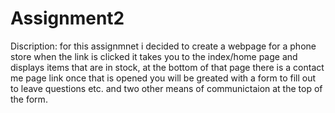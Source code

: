 # Assignment2
Discription: for this assignmnet i decided to create a webpage for a phone store when the link is clicked it takes you to the index/home page and displays items that are in stock, at the bottom of that page there is a contact me page link once that is opened you will be greated with a form to fill out to leave questions etc. and two other means of communictaion at the top of the form.

